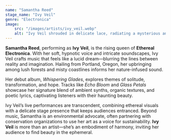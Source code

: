 ```yaml
---
name: "Samantha Reed"
stage_name: "Ivy Veil"
genre: "Electronica"
image: 
    src: "/images/artists/ivy_veil.webp"
    alt: "Ivy Veil shrouded in delicate lace, radiating a mysterious and serene presence"
---
```


**Samantha Reed**, performing as **Ivy Veil**, is the rising queen of **Ethereal Electronica**. With her soft, hypnotic voice and intricate soundscapes, Ivy Veil crafts music that feels like a lucid dream—blurring the lines between reality and imagination. Hailing from Portland, Oregon, her upbringing among lush forests and misty coastlines informs her nature-infused sound.

Her debut album, *Whispering Glades*, explores themes of solitude, transformation, and hope. Tracks like *Echo Bloom* and *Glass Petals* showcase her signature blend of ambient synths, organic textures, and poetic lyrics, captivating listeners with their haunting beauty.

Ivy Veil’s live performances are transcendent, combining ethereal visuals with a delicate stage presence that keeps audiences entranced. Beyond music, Samantha is an environmental advocate, often partnering with conservation organizations to use her art as a voice for sustainability. **Ivy Veil** is more than an artist—she’s an embodiment of harmony, inviting her audience to find beauty in the ephemeral.
